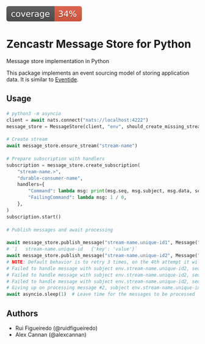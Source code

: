 ![Test Coverage](test/coverage.svg)

# Zencastr Message Store for Python

Message store implementation in Python

This package implements an event sourcing model of storing application data. It is similar to [Eventide](http://docs.eventide-project.org/core-concepts/event-sourcing.html#pub-sub).


## Usage

```python
# python3 -m asyncio
client = await nats.connect("nats://localhost:4222")
message_store = MessageStore(client, "env", should_create_missing_streams=True)

# Create stream
await message_store.ensure_stream("stream-name")

# Prepare subscription with handlers
subscription = message_store.create_subscription(
    "stream-name.>",
    "durable-consumer-name",
    handlers={
        "Command": lambda msg: print(msg.seq, msg.subject, msg.data, sep="\t"),
        "FailingCommand": lambda msg: 1 / 0,
    },
)
subscription.start()

# Publish messages and await processing

await message_store.publish_message("stream-name.unique-id1", Message("Command", {"key": "value"}))
# `1   stream-name.unique-id   {'key': 'value'}`
await message_store.publish_message("stream-name.unique-id2", Message("FailingCommand", {"key": "badvalue"}))
# NOTE: Default behavior is to retry 3 times, on the 4th attempt it will TERM the message
# Failed to handle message with subject env.stream-name.unique-id2, seq: 2, data: b'{"type": "FailingCommand", "data": {"key": "badvalue"}}', exception: ZeroDivisionError division by zero
# Failed to handle message with subject env.stream-name.unique-id2, seq: 2, data: b'{"type": "FailingCommand", "data": {"key": "badvalue"}}', exception: ZeroDivisionError division by zero
# Failed to handle message with subject env.stream-name.unique-id2, seq: 2, data: b'{"type": "FailingCommand", "data": {"key": "badvalue"}}', exception: ZeroDivisionError division by zero
# Giving up on processing message #2, subject env.stream-name.unique-id2 from stream env-stream-name. This attempt (#4) exceeds max
await asyncio.sleep(1)  # Leave time for the messages to be processed
```

## Authors

- Rui Figueiredo (@ruidfigueiredo)
- Alex Cannan (@alexcannan)
